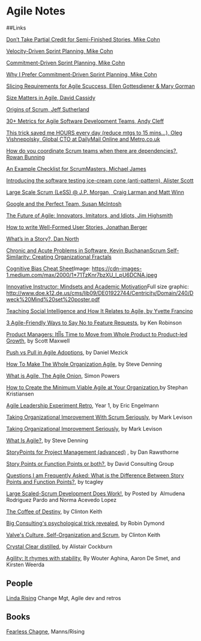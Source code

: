 # Agile Notes 

##Links

[Don’t Take Partial Credit for Semi-Finished Stories, Mike Cohn](https://www.mountaingoatsoftware.com/blog/dont-take-partial-credit-for-semi-finished-stories)

[Velocity-Driven Sprint Planning, Mike Cohn](https://www.mountaingoatsoftware.com/blog/velocity-driven-sprint-planning)

[Commitment-Driven Sprint Planning, Mike Cohn](https://www.mountaingoatsoftware.com/blog/commitment-driven-planning)

[Why I Prefer Commitment-Driven Sprint Planning, Mike Cohn](https://www.mountaingoatsoftware.com/blog/why-i-prefer-commitment-driven-sprint-planning)

[Slicing Requirements for Agile Scuccess, Ellen Gottesdiener & Mary Gorman](https://www.ebgconsulting.com/Pubs/Articles/SlicingRequirementsForAgileSuccess_Gottesdiener-Gorman_August2010.pdf)

[Size Matters in Agile, David Cassidy](https://www.frontrowagile.com/blog/posts/72-size-matters-in-agile)

[Origins of Scrum, Jeff Sutherland](https://www.scruminc.com/origins-of-scrum/)

[30+ Metrics for Agile Software Development Teams, Andy Cleff](https://www.frontrowagile.com/blog/posts/69-30-metrics-for-agile-software-development-teams?utm_campaign=Weekly%20Blog%20Post%20Mailing%2011.4&utm_medium=A.%20Cleff&utm_source=Net%20Results)

[This trick saved me HOURS every day (reduce mtgs to 15 mins...), Oleg Vishnepolsky, Global CTO at DailyMail Online and Metro.co.uk](https://www.linkedin.com/pulse/trick-saved-me-hours-every-day-oleg-vishnepolsky)

[How do you coordinate Scrum teams when there are dependencies?, Rowan Bunning](https://www.quora.com/How-do-you-coordinate-Scrum-teams-when-there-are-dependencies/answer/Rowan-Bunning-1)

[An Example Checklist for ScrumMasters, Michael James](http://scrumreferencecard.com/ScrumMasterChecklist.pdf)

[Introducing the software testing ice-cream cone (anti-pattern), Alister Scott](https://watirmelon.blog/2012/01/31/introducing-the-software-testing-ice-cream-cone/)

[Large Scale Scrum (LeSS) @ J.P. Morgan,  Craig Larman and Matt Winn](https://www.infoq.com/articles/large-scale-scrum-jomorgan)

[Google and the Perfect Team, Susan McIntosh](https://www.infoq.com/news/2016/10/google-perfect-team)

[The Future of Agile: Innovators, Imitators, and Idiots, Jim Highsmith](https://www.thoughtworks.com/insights/blog/future-agile-innovators-imitators-and-idiots)

[How to write Well-Formed User Stories, Jonathan Berger](https://blog.pivotal.io/labs/labs/well-formed-stories)

[What’s in a Story?, Dan North](https://dannorth.net/whats-in-a-story/)

[Chronic and Acute Problems in Software, Kevin Buchanan](https://8thlight.com/blog/kevin-buchanan/2016/10/04/chronic-and-acute-problems-in-software.html)[Scrum Self-Similarity: Creating Organizational Fractals](http://senexrex.com/scrum-fractals/)

[Cognitive Bias Cheat Sheet](https://betterhumans.coach.me/cognitive-bias-cheat-sheet-55a472476b18#.ci09v5cyv)Image: https://cdn-images-1.medium.com/max/2000/1*71TzKnr7bzXU_l_pU6DCNA.jpeg 

[Innovative Instructor: Mindsets and Academic Motivation](http://ii.library.jhu.edu/2013/10/24/innovative-instructor-mindsets-and-academic-motivation/)Full size graphic: http://www.doe.k12.de.us/cms/lib09/DE01922744/Centricity/Domain/240/Dweck%20Mind%20set%20poster.pdf

[Teaching Social Intelligence and How It Relates to Agile, by Yvette Francino](https://www.frontrowagile.com/blog/posts/46-teaching-social-intelligence-and-how-it-relates-to-agile)

[3 Agile-Friendly Ways to Say No to Feature Requests](https://www.frontrowagile.com/blog/posts/45-3-agile-friendly-ways-to-say-no-to-feature-requests), by Ken Robinson

[Product Managers: ItÎÎs Time to Move from Whole Product to Product-led Growth](https://expand.openviewpartners.com/product-managers-its-time-to-move-from-whole-product-to-product-based-go-to-market-304467093357?_hsenc=p2ANqtz-_5IWL9j0mJKyF0GBen7orXW3QsrObDeOHih3ozYV2d6WcfbzkHsZXi-eQ0rcnvF1obSNVlrWElziw0usrqYzoJQ8U7WQ&_hsmi=33175966#.mk6ol6mtw), by Scott Maxwell

[Push vs Pull in Agile Adoptions](http://newtechusa.net/agile/push-vs-pull/), by Daniel Mezick

[How To Make The Whole Organization Agile](http://www.forbes.com/sites/stevedenning/2015/07/22/how-to-make-the-whole-organization-agile/#ae19d0a135ba), by Steve Denning

[What is Agile, The Agile Onion](http://www.adventureswithagile.com/2016/08/10/what-is-agile/), Simon Powers

[How to Create the Minimum Viable Agile at Your Organization](https://www.frontrowagile.com/blog/posts/44-how-to-create-the-minimum-viable-agile-at-your-organization),by Stephan Kristiansen

[Agile Leadership Experiment Retro](http://geovoices.geonetric.com/2014/01/agile-leadership-experiment-retrospective-year-1/), Year 1, by Eric Engelmann

[Taking Organizational Improvement With Scrum Seriously](https://agilepainrelief.com/notesfromatooluser/2015/09/taking-organizational-improvement-with-scrum-seriously.html#.V7UaIvkrKUk), by Mark Levison

[Taking Organizational Improvement Seriously](https://agilepainrelief.com/notesfromatooluser/2015/09/taking-organizational-improvement-with-scrum-seriously.html#.V7UaIvkrKUk), by Mark Levison

[What Is Agile?](http://www.forbes.com/sites/stevedenning/2016/08/13/what-is-agile/amp/), by Steve Denning

[StoryPoints for Project Management (advanced)](https://www.agilealliance.org/resources/sessions/advanced-discussion-of-storypoints-for-project-management/) , by Dan Rawsthorne

[Story Points or Function Points or both?](http://www.softwarevalue.com/media/1083976/july-2015-story-points-or-function-points-final.pdf), by David Consulting Group

[Questions I am Frequently Asked: What is the Difference Between Story Points and Function Points?](https://tcagley.wordpress.com/2013/11/06/questions-i-am-frequently-asked-what-is-the-difference-between-story-points-and-function-points/), by tcagley 

[Large Scaled-Scrum Development Does Work!](http://www.infoq.com/articles/large-scaled-scrum-ericsson), by Posted by  Almudena Rodriguez Pardo and Norma Acevedo Lopez

[The Coffee of Destiny](https://www.frontrowagile.com/blog/posts/26-the-coffee-of-destiny), by Clinton Keith 

[Big Consulting's psychological trick revealed](https://www.linkedin.com/pulse/big-consultings-psychological-trick-revealed-robin-dymond), by Robin Dymond

[Valve's Culture, Self-Organization and Scrum](https://www.frontrowagile.com/blog/posts/27-valves-culture-self-organization-and-scrum), by Clinton Keith 

[Crystal Clear distilled](http://alistair.cockburn.us/Crystal+Clear+distilled), by Alistair Cockburn

[Agility: It rhymes with stability](http://www.mckinsey.com/business-functions/organization/our-insights/agility-it-rhymes-with-stability#0), By Wouter Aghina, Aaron De Smet, and Kirsten Weerda

## People

[Linda Rising](http://www.lindarising.org/) Change Mgt, Agile dev and retros

## Books

[Fearless Chagne](http://www.fearlesschangepatterns.com/), Manns/Rising
